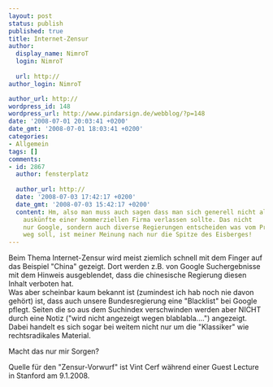```yaml
---
layout: post
status: publish
published: true
title: Internet-Zensur
author:
  display_name: NimroT
  login: NimroT
  
  url: http://
author_login: NimroT

author_url: http://
wordpress_id: 148
wordpress_url: http://www.pindarsign.de/webblog/?p=148
date: '2008-07-01 20:03:41 +0200'
date_gmt: '2008-07-01 18:03:41 +0200'
categories:
- Allgemein
tags: []
comments:
- id: 2867
  author: fensterplatz
  
  author_url: http://
  date: '2008-07-03 17:42:17 +0200'
  date_gmt: '2008-07-03 15:42:17 +0200'
  content: Hm, also man muss auch sagen dass man sich generell nicht allein auf die
    auskünfte einer kommerziellen Firma verlassen sollte. Das nicht
    nur Google, sondern auch diverse Regierungen entscheiden was vom Präsentierteller
    weg soll, ist meiner Meinung nach nur die Spitze des Eisberges!
---
```

<p>Beim Thema Internet-Zensur wird meist ziemlich schnell mit dem Finger auf das Beispiel "China" gezeigt. Dort werden z.B. von Google Suchergebnisse mit dem Hinweis ausgeblendet, dass die chinesische Regierung diesen Inhalt verboten hat.<br />
Was aber scheinbar kaum bekannt ist (zumindest ich hab noch nie davon gehört) ist, dass auch unsere Bundesregierung eine "Blacklist" bei Google pflegt. Seiten die so aus dem Suchindex verschwinden werden aber NICHT durch eine Notiz ("wird nicht angezeigt wegen blablabla....") angezeigt. Dabei handelt es sich sogar bei weitem nicht nur um die "Klassiker" wie rechtsradikales Material.</p>
<p>Macht das nur mir Sorgen?</p>
<p>Quelle für den "Zensur-Vorwurf" ist Vint Cerf während einer Guest Lecture in Stanford am 9.1.2008.</p>
